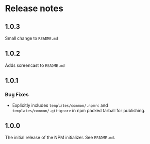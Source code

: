 # Release notes

## 1.0.3

Small change to `README.md`

## 1.0.2

Adds screencast to `README.md`

## 1.0.1

### Bug Fixes

- Explicitly includes `templates/common/.npmrc` and `templates/common/.gitignore` in npm packed tarball for publishing.

## 1.0.0

The initial release of the NPM initializer. See `README.md`.
